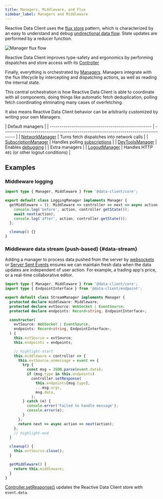 ```yaml
---
title: Managers, Middleware, and Flux
sidebar_label: Managers and Middleware
---
```


<head>
  <meta name="docsearch:pagerank" content="40"/>
</head>

Reactive Data Client uses the [flux store](https://facebook.github.io/flux/docs/in-depth-overview/) pattern, which is
characterized by an easy to understand and debug [undirectional data flow](<https://en.wikipedia.org/wiki/Unidirectional_Data_Flow_(computer_science)>). State updates are performed by a reducer function.

![Manager flux flow](/img/managers.png)

Reactive Data Client improves type-safety and ergonomics by performing dispatches and store access with
its [Controller](../api/Controller.md)

Finally, everything is orchestrated by [Managers](../api/Manager.md). Managers integrate with the flux
lifecycle by intercepting and dispatching actions, as well as reading the internal state.

This central orchestration is how Reactive Data Client is able to coordinate with all components, doing things
like automatic fetch deduplication, polling fetch coordinating eliminating many cases of overfetching.

It also means Reactive Data Client behavior can be arbitrarily customized by writing your own Managers.

| Default managers                                     |
| ---------------------------------------------------- | ------------------------------------------------------------------------------------ |
| [NetworkManager](../api/NetworkManager.md)           | Turns fetch dispatches into network calls                                            |
| [SubscriptionManager](../api/SubscriptionManager.md) | Handles polling [subscriptions](../getting-started/data-dependency.md#subscriptions) |
| [DevToolsManager](../api/DevToolsManager.md)         | Enables [debugging](../guides/debugging.md)                                          |
| Extra managers                                       |
| [LogoutManager](../api/LogoutManager.md)             | Handles HTTP `401` (or other logout conditions)                                      |

## Examples

### Middleware logging

```typescript
import type { Manager, Middleware } from '@data-client/core';

export default class LoggingManager implements Manager {
  getMiddleware = (): Middleware => controller => next => async action => {
    console.log('before', action, controller.getState());
    await next(action);
    console.log('after', action, controller.getState());
  };

  cleanup() {}
}
```

### Middleware data stream (push-based) {#data-stream}

Adding a manager to process data pushed from the server by [websockets](https://developer.mozilla.org/en-US/docs/Web/API/WebSockets_API)
or [Server Sent Events](https://developer.mozilla.org/en-US/docs/Web/API/Server-sent_events) ensures
we can maintain fresh data when the data updates are independent of user action. For example, a trading app's
price, or a real-time collaborative editor.

```typescript
import type { Manager, Middleware } from '@data-client/core';
import type { EndpointInterface } from '@data-client/endpoint';

export default class StreamManager implements Manager {
  protected declare middleware: Middleware;
  protected declare evtSource: WebSocket | EventSource;
  protected declare endpoints: Record<string, EndpointInterface>;

  constructor(
    evtSource: WebSocket | EventSource,
    endpoints: Record<string, EndpointInterface>,
  ) {
    this.evtSource = evtSource;
    this.endpoints = endpoints;

    // highlight-start
    this.middleware = controller => {
      this.evtSource.onmessage = event => {
        try {
          const msg = JSON.parse(event.data);
          if (msg.type in this.endpoints)
            controller.setResponse(
              this.endpoints[msg.type],
              ...msg.args,
              msg.data,
            );
        } catch (e) {
          console.error('Failed to handle message');
          console.error(e);
        }
      };
      return next => async action => next(action);
    };
    // highlight-end
  }

  cleanup() {
    this.evtSource.close();
  }

  getMiddleware() {
    return this.middleware;
  }
}
```

[Controller.setResponse()](../api/Controller.md#setResponse) updates the Reactive Data Client store
with `event.data`.

